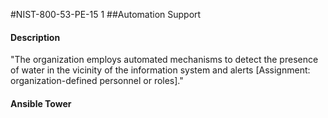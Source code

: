 #NIST-800-53-PE-15 1
##Automation Support
#### Description
"The organization employs automated mechanisms to detect the presence of water in the vicinity of the information system and alerts [Assignment: organization-defined personnel or roles]."
#### Ansible Tower

